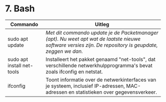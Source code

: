 # 7. Bash

Commando | Uitleg
--- | ---
sudo apt update | _Met dit commando update je de Packetmanager (apt). Nu weet apt wat de laatste nieuwe software versies zijn. De repository is geupdate, zeggen we dan._
sudo apt install net-tools | Installeert het pakket genaamd "net-tools", dat verschillende netwerkhulpprogramma's bevat zoals ifconfig en netstat.
ifconfig | Toont informatie over de netwerkinterfaces van je systeem, inclusief IP-adressen, MAC-adressen en statistieken over gegevensverkeer.
